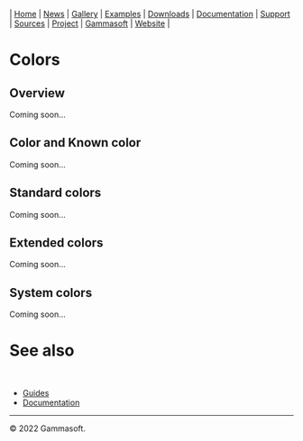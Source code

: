 | [Home](home.md) | [News](news.md) | [Gallery](gallery.md) | [Examples](examples.md) | [Downloads](downloads.md) | [Documentation](documentation.md) | [Support](support.md) | [Sources](https://github.com/gammasoft71/xtd) | [Project](https://sourceforge.net/projects/xtdpro/) | [Gammasoft](gammasoft.md) | [Website](https://gammasoft71.wixsite.com/xtdpro) |

# Colors

## Overview

Coming soon...

## Color and Known color

Coming soon...

## Standard colors

Coming soon...

## Extended colors

Coming soon...

## System colors

Coming soon...

# See also
​
* [Guides](guides.md)
* [Documentation](documentation.md)

______________________________________________________________________________________________

© 2022 Gammasoft.

